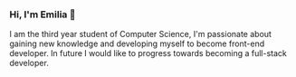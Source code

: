 ### Hi, I'm Emilia 👋

I am the third year student of Computer Science, I'm passionate about gaining new knowledge and developing myself to become front-end developer. In future I would like to progress towards becoming a full-stack developer.

 <!--
**enyolka/enyolka** is a ✨ _special_ ✨ repository because its `README.md` (this file) appears on your GitHub profile.

Here are some ideas to get you started:

- 🔭 I’m currently working on ...
- 🌱 I’m currently learning ...
- 👯 I’m looking to collaborate on ...
- 🤔 I’m looking for help with ...
- 💬 Ask me about ...
- 📫 How to reach me: ...
- 😄 Pronouns: ...
- ⚡ Fun fact: ...
-->
